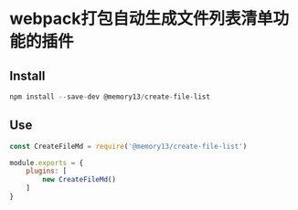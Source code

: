 # webpack打包自动生成文件列表清单功能的插件

## Install
```javascript
npm install --save-dev @memory13/create-file-list
```
## Use
```javascript
const CreateFileMd = require('@memory13/create-file-list')

module.exports = {
    plugins: [
        new CreateFileMd()
    ]
}
```
